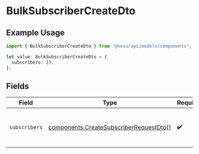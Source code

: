 # BulkSubscriberCreateDto

## Example Usage

```typescript
import { BulkSubscriberCreateDto } from "@novu/api/models/components";

let value: BulkSubscriberCreateDto = {
  subscribers: [],
};
```

## Fields

| Field                                                                                            | Type                                                                                             | Required                                                                                         | Description                                                                                      |
| ------------------------------------------------------------------------------------------------ | ------------------------------------------------------------------------------------------------ | ------------------------------------------------------------------------------------------------ | ------------------------------------------------------------------------------------------------ |
| `subscribers`                                                                                    | [components.CreateSubscriberRequestDto](../../models/components/createsubscriberrequestdto.md)[] | :heavy_check_mark:                                                                               | An array of subscribers to be created in bulk.                                                   |